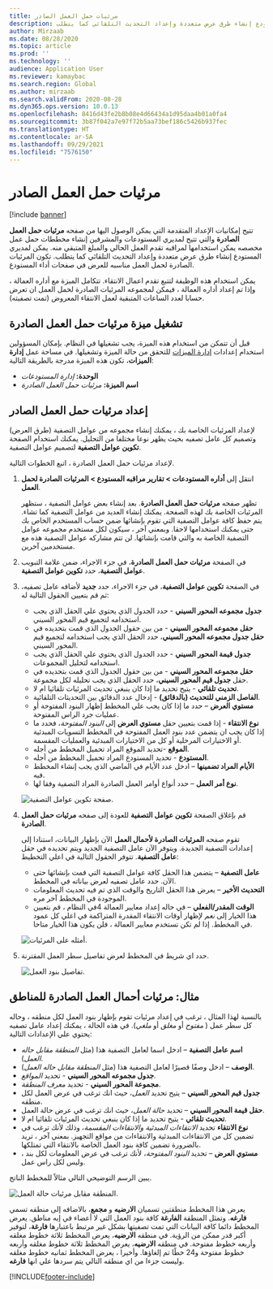 ```yaml
---
title: مرئيات حمل العمل الصادر
description: يوفر هذا الموضوع معلومات حول مرئيات حمل العمل الصادرة تتيح هذه الوظيفة لمديري المستودع والمشرفين إنشاء مخططات حمل عمل مخصصه يمكن استخدامها لمراقبه تقدم العمل الحالي والمبلغ المتبقي منه. يمكن لمديري المستودع إنشاء طرق عرض متعددة وإعداد التحديث التلقائي كما يتطلب.
author: Mirzaab
ms.date: 08/28/2020
ms.topic: article
ms.prod: ''
ms.technology: ''
audience: Application User
ms.reviewer: kamaybac
ms.search.region: Global
ms.author: mirzaab
ms.search.validFrom: 2020-08-28
ms.dyn365.ops.version: 10.0.13
ms.openlocfilehash: 8416d43fe2b8b08e4d66434a1d95daa4b01a0fa4
ms.sourcegitcommit: 3b87f042a7e97f72b5aa73bef186c5426b937fec
ms.translationtype: HT
ms.contentlocale: ar-SA
ms.lasthandoff: 09/29/2021
ms.locfileid: "7576150"
---
```

# <a name="outbound-workload-visualization"></a>مرئيات حمل العمل الصادر

[!include [banner](../includes/banner.md)]

تتيح إمكانيات الإعداد المتقدمة التي يمكن الوصول اليها من صفحه **مرئيات حمل العمل الصادرة** والتي تتيح لمديري المستودعات والمشرفين إنشاء مخططات حمل عمل مخصصه يمكن استخدامها لمراقبه تقدم العمل الحالي والمبلغ المتبقي منه. يمكن لمديري المستودع إنشاء طرق عرض متعددة وإعداد التحديث التلقائي كما يتطلب. تكون المرئيات الصادرة لحمل العمل مناسبه للعرض في صفحات أداء المستودع.

يمكن استخدام هذه الوظيفة لتتبع تقدم اعمال الانتقاء. تتكامل الميزة مع أداره العمالة ، وإذا تم إعداد أداره العمالة ، فيمكن لمجموعه المرئيات الصادرة لحمل العمل ان تعرض حسابا لعدد الساعات المتبقية لعمل الانتقاء المعروض (تمت تصفيته).

## <a name="turn-on-the-outbound-workload-visualization-feature"></a>تشغيل ميزة مرئيات حمل العمل الصادرة

قبل أن تتمكن من استخدام هذه الميزة، يجب تشغيلها في النظام. بإمكان المسؤولين استخدام إعدادات [إدارة الميزات](../../fin-ops-core/fin-ops/get-started/feature-management/feature-management-overview.md) للتحقق من حالة الميزة وتشغيلها. في مساحة عمل **إدارة الميزات**، تكون هذه الميزة مدرجة بالطريقة التالية:

- **الوحدة:** *إدارة المستودعات*
- **اسم الميزة:** *مرئيات حمل العمل الصادرة*

## <a name="set-up-outbound-workload-visualizations"></a>إعداد مرئيات حمل العمل الصادر

لإعداد المرئيات الخاصة بك ، يمكنك إنشاء مجموعه من عوامل التصفية (طرق العرض) وتصميم كل عامل تصفيه بحيث يظهر نوعا مختلفا من التحليل. يمكنك استخدام الصفحة **تكوين عوامل التصفية** لتصميم عوامل التصفية.

لإعداد مرئيات حمل العمل الصادرة ، اتبع الخطوات التالية.

1. انتقل إلى **أداره المستودعات \> تقارير مراقبه المستودع \> المرئيات الصادرة لحمل العمل**.

    تظهر صفحه **مرئيات حمل العمل الصادرة**. بعد إنشاء بعض عوامل التصفية ، ستظهر المرئيات الخاصة بك لهذه الصفحة. يمكنك إنشاء العديد من عوامل التصفية كما تشاء. يتم حفظ كافة عوامل التصفية التي تقوم بإنشائها ضمن حساب المستخدم الخاص بك حتى يمكنك استخدامها لاحقا. وبمعني آخر ، سيكون لكل مستخدم مجموعه عوامل التصفية الخاصة به والتي قامت بإنشائها. لن تتم مشاركه عوامل التصفية هذه مع مستخدمين آخرين.

1. في الصفحة **مرئيات حمل العمل الصادرة**، في جزء الاجراء، ضمن علامة التبويب **عوامل التصفية**، حدد **تكوين عوامل التصفية**.
1. في الصفحة **تكوين عوامل التصفية**، في جزء الاجراء، حدد **جديد** لأضافه عامل تصفيه، ثم قم بتعيين الحقول التالية له:

    - **جدول مجموعه المحور السيني** - حدد الجدول الذي يحتوي علي الحقل الذي يجب استخدامه لتجميع قيم المحور السيني.
    - **حقل مجموعه المحور السيني** - من بين حقول الجدول الذي قمت بتحديده في **حقل جدول مجموعه المحور السيني**، حدد الحقل الذي يجب استخدامه لتجميع قيم المحور السيني.
    - **جدول قيمة المحور السيني** - حدد الجدول الذي يحتوي علي الحقل الذي يجب استخدامه لتحليل المجموعات.
    - **حقل مجموعه المحور السيني** - من بين حقول الجدول الذي قمت بتحديده في حقل **جدول قيم المحور السيني**، حدد الحقل الذي يجب تحليله لكل مجموعة.
    - **تحديث تلقائي** - يتيح تحديد ما إذا كان ينبغي تحديث المرئيات تلقائيا ام لا.
    - **الفاصل الزمني للتحديث (بالدقائق)** - إدخال عدد الدقائق بين التحديثات التلقائية.
    - **مستوي العرض** – حدد ما إذا كان يجب علي المخطط إظهار البنود المفتوحة أو عمليات جرد الراس المفتوحة.
    - **نوع الانتقاء** - إذا قمت بتعيين حقل **مستوي العرض** إلى _البنود المفتوحة_، فحدد ما إذا كان يجب ان يتضمن عدد بنود العمل المفتوحة في المخطط التسويات المبدئية أو الاختيارات المرحلية أو كل من الاختيارات المبدئية والعمليات المقسمة.
    - **الموقع** -تحديد الموقع المراد تحميل المخطط من أجله.
    - **المستودع** - تحديد المستودع المراد تحميل المخطط من أجله.
    - **الأيام المراد تضمينها** – ادخل عدد الأيام في الماضي الذي يجب إنشاء المخطط فيه.
    - **نوع أمر العمل** – حدد أنواع أوامر العمل الصادرة المراد التصفية وفقا لها.

    ![صفحة تكوين عوامل التصفية.](media/work-viz-filters-1.png "صفحه تكوين عوامل التصفية")

1. قم بإغلاق الصفحة **تكوين عوامل التصفية** للعودة إلى صفحه **مرئيات حمل العمل الصادرة**.

    تقوم صفحه **المرئيات الصادرة لأحمال العمل** الآن بإظهار البيانات، استنادا إلى إعدادات التصفية الجديدة. ويتوفر الآن عامل التصفية الجديد ويتم تحديده في حقل **عامل التصفية**. تتوفر الحقول التالية في اعلي التخطيط:

    - **عامل التصفية** – يتضمن هذا الحقل كافة عوامل التصفية التي قمت بإنشائها حتى الآن. حدد عامل تصفيه لعرض بياناته في المخطط.
    - **التحديث الأخير** – يعرض هذا الحقل التاريخ والوقت الذي تم فيه تحديث المعلومات الموجودة في المخطط آخر مره.
    - **الوقت المقدر/الفعلي** – في حاله إعداد معايير العمالة 4في النظام ، قم بتعيين هذا الخيار إلى *نعم* لإظهار أوقات الانتقاء المقدرة المتراكمة في اعلي كل عمود في المخطط. إذا لم تكن تستخدم معايير العمالة ، فلن يكون هذا الخيار متاحا.

    ![أمثله على المرئيات.](media/work-viz-chart.png "أمثله على المرئيات")

1. حدد اي شريط في المخطط لعرض تفاصيل سطر العمل المقترنة.

    ![تفاصيل بنود العمل.](media/work-viz-work-details.png "تفاصيل بنود العمل")

## <a name="example-outbound-workload-visualization-for-zones"></a>مثال: مرئيات أحمال العمل الصادرة للمناطق

بالنسبة لهذا المثال ، ترغب في إعداد مرئيات تقوم بإظهار بنود العمل لكل منطقه ، وحاله كل سطر عمل ( _مفتوح_ أو _مغلق_ أو _ملغي_). في هذه الحالة ، يمكنك إعداد عامل تصفيه يحتوي علي الإعدادات التالية:

- **اسم عامل التصفية** – ادخل اسما لعامل التصفية هذا (مثل _المنطقة مقابل حاله العمل_).
- **الوصف** – ادخل وصفًا قصيرًا لعامل التصفية هذا (مثل _المنطقة مقابل حاله العمل_).
- **جدول مجموعه المحور السيني** - تحديد _المواقع._
- **مجموعة المحور السيني** - تحديد _معرف المنطقة_.
- **جدول قيم المحور السيني** – يتيح تحديد _العمل_، حيث انك ترغب في عرض العمل لكل منطقه.
- **حقل قيمة المحور السيني** – تحديد _حالة العمل_، حيث انك ترغب في عرض حالة العمل.
- **تحديث تلقائي** - يتيح تحديد ما إذا كان ينبغي تحديث المرئيات تلقائيا ام لا.
- **نوع الانتقاء** تحديد _الانتقاءات المبدئية والانتقاءات المقسمة_، وذلك لأنك ترغب في تضمين كل من الانتقاءات المبدئية والانتقاءات من مواقع التجهيز. بمعني آخر ، تريد بالضرورة تضمين كافة بنود العمل الخاصة بالانتقاء التي تمتلكها.
- **مستوي العرض** – تحديد _البنود المفتوحة_، لأنك ترغب في عرض المعلومات لكل بند ، وليس لكل راس عمل.

يبين الرسم التوضيحي التالي مثالاً للمخطط الناتج.

![المنطقة مقابل مرئيات حالة العمل.](media/work-viz-chart.png "المنطقة مقابل مرئيات حاله العمل")

يعرض هذا المخطط منطقتين تسميان **الارضيه** و **مجمع**، بالاضافه إلى منطقه تسمي **فارغه**. وتمثل المنطقة **الفارغة** كافة بنود العمل التي لا أعضاء في إيه مناطق. يعرض المخطط دائما كافة البيانات التي تمت تصفيتها بشكل غير مرتبط باعتبارها **فارغة**، لتوفير أكبر قدر ممكن من الرؤية. في منطقه **الارضيه**، يعرض المخطط ثلاثة خطوط مغلقه وأربعه خطوط مفتوحة. في منطقه **الارضيه**، يعرض المخطط ثلاثة خطوط مغلقه وأربعه خطوط مفتوحة و24 خطًا تم إلغاؤها. وأخيرا ، يعرض المخطط ثمانيه خطوط مغلقه وليست جزءا من اي منطقه التالي يتم سردها علي انها **فارغه**.


[!INCLUDE[footer-include](../../includes/footer-banner.md)]